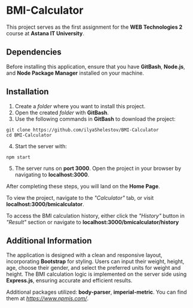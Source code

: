# BMI-Calculator

This project serves as the first assignment for the **WEB Technologies 2** course at **Astana IT University**.

## Dependencies
Before installing this application, ensure that you have **GitBash**, **Node.js**, and **Node Package Manager** installed on your machine.

## Installation 

1. Create a *folder* where you want to install this project.
2. Open the created *folder* with **GitBash**.
3. Use the following commands in **GitBash** to download the project:
```
git clone https://github.com/ilyaShelestov/BMI-Calculator
cd BMI-Calculator
```
4. Start the server with:
```
npm start
```
5. The server runs on **port 3000**. Open the project in your browser by navigating to **localhost:3000**.

After completing these steps, you will land on the **Home Page**.

To view the project, navigate to the *"Calculator"* tab, or visit **localhost:3000/bmicalculator**.

To access the BMI calculation history, either click the *"History"* button in *"Result"* section or navigate to **localhost:3000/bmicalculator/history**

## Additional Information

The application is designed with a clean and responsive layout, incorporating **Bootstrap** for styling. Users can input their weight, height, age, choose their gender, and select the preferred units for weight and height. The BMI calculation logic is implemented on the server side using **Express.js**, ensuring accurate and efficient results.

Additional packages utilized: **body-parser**, **imperial-metric**. You can find them at *https://www.npmjs.com/*.